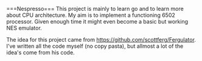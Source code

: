 ===Nespresso===
This project is mainly to learn go and to learn more about CPU architecture. My aim is to implement a functioning 6502 processor. Given enough time it might even become a basic but working NES emulator.

The idea for this project came from https://github.com/scottferg/Fergulator. I've written all the code myself (no copy pasta), but allmost a lot of the idea's come from his code.
